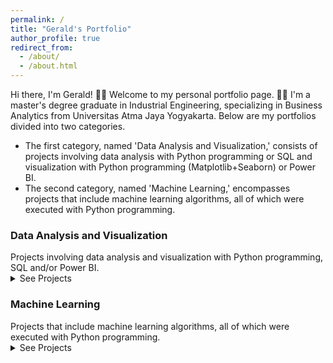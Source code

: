 ```yaml
---
permalink: /
title: "Gerald's Portfolio"
author_profile: true
redirect_from: 
  - /about/
  - /about.html
---
```

Hi there, I'm Gerald! 👋🏻 Welcome to my personal portfolio page. 🙏🏻
I'm a master's degree graduate in Industrial Engineering, specializing in Business Analytics from Universitas Atma Jaya Yogyakarta. Below are my portfolios divided into two categories.<br/>

* The first category, named 'Data Analysis and Visualization,' consists of projects involving data analysis with Python programming or SQL and visualization with Python programming (Matplotlib+Seaborn) or Power BI.
* The second category, named 'Machine Learning,' encompasses projects that include machine learning algorithms, all of which were executed with Python programming. <br/>

<h3>Data Analysis and Visualization</h3>
Projects involving data analysis and visualization with Python programming, SQL and/or Power BI.

<details><summary>See Projects</summary> 
<ul>
  <li><a href="https://geraldsimanullang.github.io/portfolio/portfolio-3-Data-Analysis-and-Visualization-of-Pizza-Sales-SQL-PowerBI/" target="_blank">Data Analysis and Visualization of Pizza Sales</a><br/>
    Tools: SQL Server Management Studio (SMSS) + Power BI <br/>
    SMSS was utilized for data storage and analysis to accurately determine the values related to the Pizza Sales Dataset problem statement. Subsequently, Power BI was employed to construct a visualization model.
  </li>

  <li><a href="https://geraldsimanullang.github.io/portfolio/portfolio-1-Visualization-and-Analysis-of-an-Online-Retail-Invoices-Dataset/" target="_blank">Visualization and Analysis of an Online Retail Invoices Dataset</a><br/>
  Tool: Jupyter Notebook  <br/>
  Conducted Exploratory Data Analysis by visualizing sales data to extract insights into store performance, identify top-selling     products, and understand customer segmentation. This project was implemented using Python programming and involved the use of several libraries, including Pandas, NumPy, Matplotlib, and Seaborn.
  </li>
</ul>
</details>

<h3>Machine Learning</h3>
Projects that include machine learning algorithms, all of which were executed with Python programming.
<details>  
<summary>See Projects</summary>
  <ul>
    <li></li>
    <li><a href="https://geraldsimanullang.github.io/portfolio/portfolio-2-Image-classification-of-rock-paper-scissors-hand-shaped-pictures/" target="_blank">Image Classification of Rock-paper-scissors Hand-shaped Pictures</a><br/>
    Tool: Google Colab<br/>
    Built a Convolutional Neural Network (CNN) machine learning model with an accuracy >96% for classifying images of rock-paper-scissors hand-shaped pictures using the TensorFlow and Keras libraries      
    </li>
  </ul>
</details>
